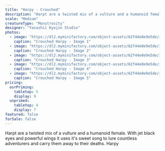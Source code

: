 ```yaml
---
title: "Harpy - Crouched"
description: "Harpt are a twisted mix of a vulture and a humanoid female. With jet black eyes and powerful wings it uses it's sweet song to lure countless adventurers and carry them away to their deaths. Harpy"
scale: "Medium"
creatureType: "Monstrosity"
designer: "Yasashii Kyojin Studio"
photos:
  - image: "https://dl2.myminifactory.com/object-assets/62f44e0e9e5de/images/720X720-harpy-04-ps.jpg"
    caption: "Crouched Harpy - Image 1"
  - image: "https://dl2.myminifactory.com/object-assets/62f44e0e9e5de/images/720X720-harpy-04-scale.jpg"
    caption: "Crouched Harpy - Image 2"
  - image: "https://dl2.myminifactory.com/object-assets/62f44e0e9e5de/images/720X720-harpy-04b.jpg"
    caption: "Crouched Harpy - Image 3"
  - image: "https://dl2.myminifactory.com/object-assets/62f44e0e9e5de/images/720X720-harpy-04c.jpg"
    caption: "Crouched Harpy - Image 4"
  - image: "https://dl2.myminifactory.com/object-assets/62f44e0e9e5de/images/230X230-8a5a9269-0c48-401a-ab16-c2be1cf33f4a.jpg"
    caption: "Crouched Harpy - Image 5"
pricing:
  osrPriming:
    tabletop: 5
    display: 9
  unprimed:
    tabletop: 4
    display: 7
featured: false
forSale: false
---
```


Harpt are a twisted mix of a vulture and a humanoid female. With jet black eyes and powerful wings it uses it's sweet song to lure countless adventurers and carry them away to their deaths. Harpy